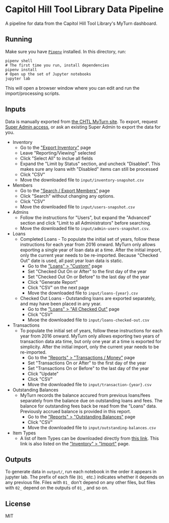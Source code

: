 # Capitol Hill Tool Library Data Pipeline

A pipeline for data from the Capitol Hill Tool Library's MyTurn dashboard.

## Running

Make sure you have [`Pipenv`](https://docs.pipenv.org/) installed. In this directory, run:

```
pipenv shell
# The first time you run, install dependencies
pipenv install
# Open up the set of Jupyter notebooks
jupyter lab
```

This will open a browser window where you can edit and run the import/processing scripts.

## Inputs

Data is manually exported from [the CHTL MyTurn site](https://capitolhill.myturn.com/).  To export, request [Super Admin access](https://support.myturn.com/hc/en-us/articles/205664648-Creating-Additional-Admin-Users), or ask an existing Super Admin to export the data for you.

* Inventory
  * Go to the ["Export Inventory"](https://capitolhill.myturn.com/library/orgInventory/report) page
  * Leave "Reporting/Viewing" selected
  * Click "Select All" to inclue all fields
  * Expand the "Limit by Status" section, and uncheck "Disabled".  This makes sure any loans with "Disabled" items can still be processed
  * Click "CSV"
  * Move the downloaded file to `input/inventory-snapshot.csv`
* Members
  * Go to the ["Search / Export Members"](https://capitolhill.myturn.com/library/orgMembership/searchUsers) page
  * Click "Search" without changing any options.
  * Click "CSV"
  * Move the downloaded file to `input/users-snapshot.csv`
* Admins
  * Follow the instructions for "Users", but expand the "Advanced" section and click "Limit to all Administrators" before searching.
  * Move the downloaded file to `input/admin-users-snapshot.csv`.
* Loans
  * Completed Loans - To populate the initial set of years, follow these instructions for each year from 2016 onward.  MyTurn only allows exporting a single year of loan data at a time. After the initial import, only the current year needs to be re-imported. Because "Checked Out" date is used, all past year loan data is static.
      * Go to the ["Loans" > "Custom"](https://capitolhill.myturn.com/library/orgLoan/reportParameters) page
      * Set "Checked Out On or After" to the first day of the year
      * Set "Checked Out On or Before" to the last day of the year
      * Click "Generate Report"
      * Click "CSV" on the next page
      * Move the downloaded file to `input/loans-{year}.csv`
  * Checked Out Loans - Outstanding loans are exported separately, and may have been placed in any year.
      * Go to the ["Loans" > "All Checked Out"](https://capitolhill.myturn.com/library/orgLoan/list) page
      * Click "CSV"
      * Mvoe the downloaded file to `input/loans-checked-out.csv`
* Transactions
  * To populate the initial set of years, follow these instructions for each year from 2016 onward. MyTurn only allows exporting two years of transaction data ata time, but only one year at a time is exported for simplicity.  After the initial import, only the current year needs to be re-imported.
    * Go to the ["Reports" > "Transactions / Money"](https://capitolhill.myturn.com/library/orgMyOrganization/moneyReport) page
    * Set "Transactions On or After" to the first day of the year
    * Set "Transactions On or Before" to the last day of the year
    * Click "Update"
    * Click "CSV"
    * Move the downloaded file to `input/transaction-{year}.csv`
* Outstanding Balances
  * MyTurn records the balance accured from previous loans/fees separately from the balance due on outstanding loans and fees. The balance for outstanding fees back be read from the "Loans" data. Previously accrued balance is provided in this report.
    * Go to the ["Reports" > "Outstanding Balances"](https://capitolhill.myturn.com/library/onAccount/list) page
    * Click "CSV"
    * Move the downloaded file to `input/outstanding-balances.csv`
* Item Types
  * A list of Item Types can be downloaded directly from [this link](https://capitolhill.myturn.com/library/orgDefaults/export?format=csv&extension=csv). This link is also listed on the ["Inventory" > "Import"](https://capitolhill.myturn.com/library/orgInventory/importInventory) page.

## Outputs

To generate data in `output/`, run each notebook in the order it appears in jupyter lab. The prefix of each file (`01_` etc.) indicates whether it depends on any previous file. Files with `01_` don't depend on any other files, but files with `02_` depend on the outputs of `01_`, and so on.

## License

MIT
